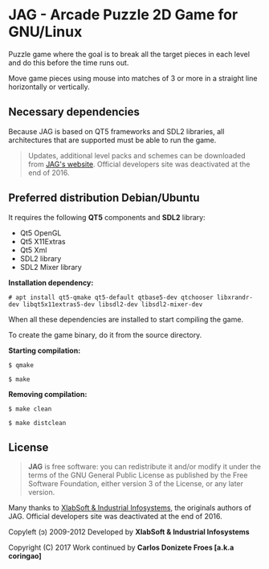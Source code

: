 JAG - Arcade Puzzle 2D Game for GNU/Linux
=========================================
 
Puzzle game where the goal is to break all the target pieces in each level
and do this before the time runs out.

Move game pieces using mouse into matches of 3 or more in a straight
line horizontally or vertically.

**Necessary dependencies**
--------------------------

Because JAG is based on QT5 frameworks and SDL2 libraries, all architectures 
that are supported must be able to run the game.

> Updates, additional level packs and schemes can be downloaded
> from [JAG's website](http://jag.xlabsoft.com). Official developers site
> was deactivated at the end of 2016.

**Preferred distribution Debian/Ubuntu**
----------------------------------------

It requires the following **QT5** components and **SDL2** library:

  * Qt5 OpenGL
  * Qt5 X11Extras
  * Qt5 Xml
  * SDL2 library
  * SDL2 Mixer library

**Installation dependency:**

    # apt install qt5-qmake qt5-default qtbase5-dev qtchooser libxrandr-dev libqt5x11extras5-dev libsdl2-dev libsdl2-mixer-dev

When all these dependencies are installed to start compiling the game.

To create the game binary, do it from the source directory.

**Starting compilation:**

    $ qmake
  
    $ make

**Removing compilation:**

    $ make clean

    $ make distclean

**License**
-----------

> **JAG** is free software: you can redistribute it and/or modify
> it under the terms of the GNU General Public License as published by
> the Free Software Foundation, either version 3 of the License, or
> any later version.

Many thanks to [XlabSoft & Industrial Infosystems](https://xlabsoft.com),
the originals authors of JAG. Official developers site was deactivated
at the end of 2016.

Copyleft (ɔ) 2009-2012 Developed by **XlabSoft & Industrial Infosystems**

Copyright (C) 2017 Work continued by **Carlos Donizete Froes [a.k.a coringao]**
